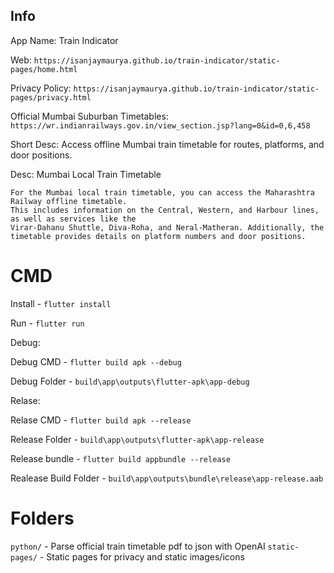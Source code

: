 ## Info

App Name: Train Indicator

Web: `https://isanjaymaurya.github.io/train-indicator/static-pages/home.html`

Privacy Policy: `https://isanjaymaurya.github.io/train-indicator/static-pages/privacy.html`

Official Mumbai Suburban Timetables: `https://wr.indianrailways.gov.in/view_section.jsp?lang=0&id=0,6,458`

Short Desc: Access offline Mumbai train timetable for routes, platforms, and door positions.

Desc:
    Mumbai Local Train Timetable

    For the Mumbai local train timetable, you can access the Maharashtra Railway offline timetable.
    This includes information on the Central, Western, and Harbour lines, as well as services like the 
    Virar-Dahanu Shuttle, Diva-Roha, and Neral-Matheran. Additionally, the timetable provides details on platform numbers and door positions.

# CMD

Install - `flutter install`

Run -  `flutter run`


Debug:

Debug CMD - `flutter build apk --debug`

Debug Folder - `build\app\outputs\flutter-apk\app-debug`


Relase:

Relase CMD - `flutter build apk --release`

Release Folder - `build\app\outputs\flutter-apk\app-release`

Release bundle - `flutter build appbundle --release`

Realease Build Folder - `build\app\outputs\bundle\release\app-release.aab`


# Folders

`python/` - Parse official train timetable pdf to json with OpenAI
`static-pages/` - Static pages for privacy and static images/icons
